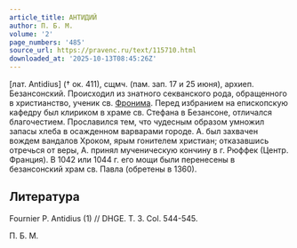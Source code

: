 ```yaml
---
article_title: АНТИДИЙ
author: П. Б. М.
volume: '2'
page_numbers: '485'
source_url: https://pravenc.ru/text/115710.html
downloaded_at: '2025-10-13T08:45:26Z'
---
```


[лат. Antidius] († ок. 411), сщмч. (пам. зап. 17 и 25 июня), архиеп. Безансонский. Происходил из знатного секванского рода, обращенного в христианство, ученик св. [Фронима](https://pravenc.ru/text/Фронима.html). Перед избранием на епископскую кафедру был клириком в храме св. Стефана в Безансоне, отличался благочестием. Прославился тем, что чудесным образом умножил запасы хлеба в осажденном варварами городе. А. был захвачен вождем вандалов Хроком, ярым гонителем христиан; отказавшись отречься от веры, А. принял мученическую кончину в г. Рюффек (Центр. Франция). В 1042 или 1044 г. его мощи были перенесены в безансонский храм св. Павла (обретены в 1360).

## Литература

Fournier P. Antidius (1) // DHGE. T. 3. Col. 544-545.

П. Б. М.
